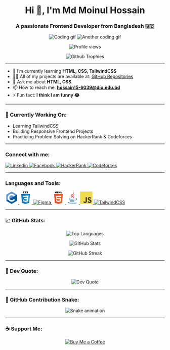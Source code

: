 <h1 align="center">Hi 👋, I'm Md Moinul Hossain</h1>
<h3 align="center">A passionate Frontend Developer from Bangladesh 🇧🇩</h3>

<p align="center">
  <img src="https://i.pinimg.com/originals/8a/f4/fe/8af4febc154ad406079ce04b7e9f70ee.gif" width="400" alt="Coding gif"/>
  <img src="https://i.pinimg.com/originals/02/74/20/0274207612d515f49012c87803a9e631.gif" width="400" alt="Another coding gif"/>
</p>

<p align="center">
  <img src="https://komarev.com/ghpvc/?username=moinul6039&label=Profile%20views&color=0e75b6&style=flat" alt="Profile views" />
</p>

<p align="center">
  <img src="https://github-profile-trophy.vercel.app/?username=moinul6039&theme=discord" alt="Github Trophies" />
</p>

---

- 🌱 I’m currently learning **HTML, CSS, TailwindCSS**
- 👨‍💻 All of my projects are available at: [GitHub Repositories](https://github.com/Moinul6039?tab=repositories)
- 💬 Ask me about **HTML, CSS**
- 📫 How to reach me: **hossain15-6039@diu.edu.bd**
- ⚡ Fun fact: **I think I am funny 😂**

---

### 🚀 Currently Working On:
- Learning TailwindCSS
- Building Responsive Frontend Projects
- Practicing Problem Solving on HackerRank & Codeforces

---

<h3 align="left">Connect with me:</h3>

<p align="left">
  <a href="https://linkedin.com/in/md-moinul-hossain-628b18217" target="blank">
    <img src="https://raw.githubusercontent.com/rahuldkjain/github-profile-readme-generator/master/src/images/icons/Social/linked-in-alt.svg" alt="Linkedin" height="30" width="40" />
  </a>
  <a href="https://fb.com/nirob.pathan17" target="blank">
    <img src="https://raw.githubusercontent.com/rahuldkjain/github-profile-readme-generator/master/src/images/icons/Social/facebook.svg" alt="Facebook" height="30" width="40" />
  </a>
  <a href="https://www.hackerrank.com/hossain15_6039" target="blank">
    <img src="https://raw.githubusercontent.com/rahuldkjain/github-profile-readme-generator/master/src/images/icons/Social/hackerrank.svg" alt="HackerRank" height="30" width="40" />
  </a>
  <a href="https://codeforces.com/profile/moinul_6039" target="blank">
    <img src="https://raw.githubusercontent.com/rahuldkjain/github-profile-readme-generator/master/src/images/icons/Social/codeforces.svg" alt="Codeforces" height="30" width="40" />
  </a>
</p>

---

<h3 align="left">Languages and Tools:</h3>

<p align="left">
  <a href="https://www.cprogramming.com/" target="_blank" rel="noreferrer">
    <img src="https://raw.githubusercontent.com/devicons/devicon/master/icons/c/c-original.svg" alt="C" width="40" height="40" />
  </a>
  <a href="https://www.w3schools.com/css/" target="_blank" rel="noreferrer">
    <img src="https://raw.githubusercontent.com/devicons/devicon/master/icons/css3/css3-original-wordmark.svg" alt="CSS3" width="40" height="40" />
  </a>
  <a href="https://www.figma.com/" target="_blank" rel="noreferrer">
    <img src="https://www.vectorlogo.zone/logos/figma/figma-icon.svg" alt="Figma" width="40" height="40" />
  </a>
  <a href="https://www.w3.org/html/" target="_blank" rel="noreferrer">
    <img src="https://raw.githubusercontent.com/devicons/devicon/master/icons/html5/html5-original-wordmark.svg" alt="HTML5" width="40" height="40" />
  </a>
  <a href="https://www.java.com" target="_blank" rel="noreferrer">
    <img src="https://raw.githubusercontent.com/devicons/devicon/master/icons/java/java-original.svg" alt="Java" width="40" height="40" />
  </a>
  <a href="https://developer.mozilla.org/en-US/docs/Web/JavaScript" target="_blank" rel="noreferrer">
    <img src="https://raw.githubusercontent.com/devicons/devicon/master/icons/javascript/javascript-original.svg" alt="JavaScript" width="40" height="40" />
  </a>
  <a href="https://tailwindcss.com/" target="_blank" rel="noreferrer">
    <img src="https://www.vectorlogo.zone/logos/tailwindcss/tailwindcss-icon.svg" alt="TailwindCSS" width="40" height="40" />
  </a>
</p>

---

<h3 align="left">📈 GitHub Stats:</h3>

<p align="center">
  <img src="https://github-readme-stats.vercel.app/api/top-langs/?username=moinul6039&layout=compact&theme=tokyonight" alt="Top Languages" />
</p>

<p align="center">
  <img src="https://github-readme-stats.vercel.app/api?username=moinul6039&show_icons=true&theme=tokyonight" alt="GitHub Stats" />
</p>

<p align="center">
  <img src="https://github-readme-streak-stats.herokuapp.com/?user=moinul6039&theme=tokyonight" alt="GitHub Streak" />
</p>

---

<h3 align="left">💬 Dev Quote:</h3>

<p align="center">
  <img src="https://quotes-github-readme.vercel.app/api?type=horizontal&theme=tokyonight" alt="Dev Quote" />
</p>

---

<h3 align="left">🐍 GitHub Contribution Snake:</h3>

<p align="center">
  <img src="https://github.com/moinul6039/moinul6039/blob/output/github-contribution-grid-snake.svg" alt="Snake animation" />
</p>

---

<h3 align="left">☕ Support Me:</h3>

<p align="center">
  <a href="https://www.buymeacoffee.com/moinul6039">
    <img src="https://cdn.buymeacoffee.com/buttons/v2/default-yellow.png" height="50" width="210" alt="Buy Me a Coffee" />
  </a>
</p>
